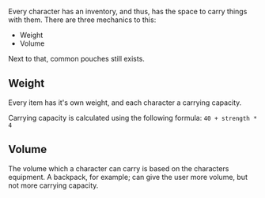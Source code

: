 Every character has an inventory, and thus, has the space to carry things with them.
There are three mechanics to this:
- Weight
- Volume

Next to that, common pouches still exists.

## Weight
Every item has it's own weight, and each character a carrying capacity.

Carrying capacity is calculated using the following formula:
```40 + strength * 4```

## Volume
The volume which a character can carry is based on the characters equipment.
A backpack, for example; can give the user more volume, but not more carrying capacity.